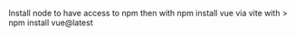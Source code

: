 Install node to have access to npm
then with npm install vue via vite with > npm install vue@latest
